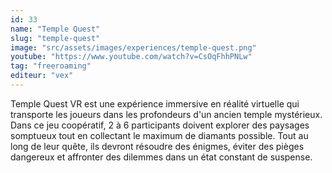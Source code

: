 ```yaml
---
id: 33
name: "Temple Quest"
slug: "temple-quest"
image: "src/assets/images/experiences/temple-quest.png"
youtube: "https://www.youtube.com/watch?v=CsOqFhhPNLw"
tag: "freeroaming"
editeur: "vex"
---
```


Temple Quest VR est une expérience immersive en réalité virtuelle qui transporte les joueurs dans les profondeurs d'un ancien temple mystérieux. Dans ce jeu coopératif, 2 à 6 participants doivent explorer des paysages somptueux tout en collectant le maximum de diamants possible. Tout au long de leur quête, ils devront résoudre des énigmes, éviter des pièges dangereux et affronter des dilemmes dans un état constant de suspense.
